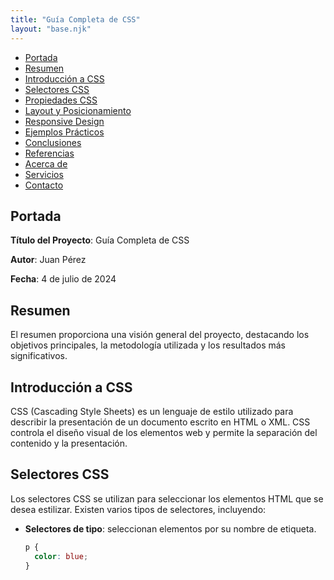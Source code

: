 ```yaml
---
title: "Guía Completa de CSS"
layout: "base.njk"
---
```


<nav>
  <ul>
    <li><a href="#portada">Portada</a></li>
    <li><a href="#resumen">Resumen</a></li>
    <li><a href="#introduccion-a-css">Introducción a CSS</a></li>
    <li><a href="#selectores-css">Selectores CSS</a></li>
    <li><a href="#propiedades-css">Propiedades CSS</a></li>
    <li><a href="#layout-y-posicionamiento">Layout y Posicionamiento</a></li>
    <li><a href="#responsive-design">Responsive Design</a></li>
    <li><a href="#ejemplos-practicos">Ejemplos Prácticos</a></li>
    <li><a href="#conclusiones">Conclusiones</a></li>
    <li><a href="#referencias">Referencias</a></li>
    <li><a href="#acerca-de">Acerca de</a></li>
    <li><a href="#servicios">Servicios</a></li>
    <li><a href="#contacto">Contacto</a></li>
  </ul>
</nav>

## Portada

<a id="portada"></a>
**Título del Proyecto**: Guía Completa de CSS

**Autor**: Juan Pérez

**Fecha**: 4 de julio de 2024

## Resumen

<a id="resumen"></a>
El resumen proporciona una visión general del proyecto, destacando los objetivos principales, la metodología utilizada y los resultados más significativos.

## Introducción a CSS

<a id="introduccion-a-css"></a>
CSS (Cascading Style Sheets) es un lenguaje de estilo utilizado para describir la presentación de un documento escrito en HTML o XML. CSS controla el diseño visual de los elementos web y permite la separación del contenido y la presentación.

## Selectores CSS

<a id="selectores-css"></a>
Los selectores CSS se utilizan para seleccionar los elementos HTML que se desea estilizar. Existen varios tipos de selectores, incluyendo:

- **Selectores de tipo**: seleccionan elementos por su nombre de etiqueta.
  ```css
  p {
    color: blue;
  }
  ```
